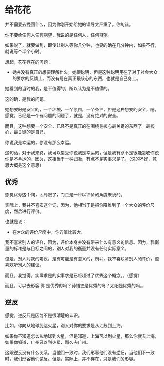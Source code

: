 # 给花花



并不需要去挽回什么，因为你刚开始给她的误导太严重了。你的错。

你不要给任何人任何期望，我说的是任何人，任何期望。

如果说了，就要做到，即使让别人等你几分钟，也要的确在几分钟内，如果不行，就说等个半个小时。




想起，花花存在的问题：

- 她并没有真正的想要理解什么，她很聪明，但是这种聪明用在了对于社会大众的要求的反馈上，而没有用在真正最核心的东西，也就是自己身上。

她看到的当时的我，是不值得的，所以认为是不值得的。

这的确，是我的问题。

她想要的是安全的，一个环境，一个氛围，一个条件，但是这种想要的安全，嗯，感觉，已经是一个有问题的问题了，就是，没有绝对的安全。

而且，这种想要一个安全，已经不是真正的在围绕最核心最关键的东西了，最核心，最关键的是自己，

你说我是幸运的，你没有那么幸运。

这句话，对于我来说，我可以接受你说我是幸运的，但是我有点不是很能接收你说你是不幸运的，因为，这相当于一种归咎，有点不是实事求是了。（说的不好，意思大概是这个意思）



## 优秀

感觉优秀这个词，太局限了，而且是一种以评价的角度来说的。

实际上，我并不喜欢这个词，因为，他相当于是把你降维到了一个大众的评价尺度，然后进行评价。

也就是说：

- 在大众的评价尺度中，你的值比较大。

我不喜欢别人的评价，因为，评价本身并没有带来什么有意义的信息。因为，我衡量的标准是与目标之间的，别人对我的衡量并没有任何实际意义。

但是，别人对我的建议，是有可能是有意义的，所以，我不喜欢听别人的评价，但喜欢听别人的建议。

而且，我觉得，实事求是的实事求是已经超过了优秀这个概念。。（感觉）

而且，可以去形容 佛 是优秀的吗？孙悟空是优秀的吗？太阳是优秀的吗。。


## 逆反

感觉，逆反只是因为不是很清楚的认识。

比如，你向从地球到达火星，别人对你的要求是从江苏到上海。

如果你不知道怎么从地球到火星，但是知道，上海可以到火星，那么你就去上海，如果你知道，广州可以到火星，那么去广州。

这跟逆反没有什么关系，当他们一致时，我们形容他们没有逆反，当他们不一致时，我们形容他们逆反。但是，实际上，并不存在，只是我们的形容。

